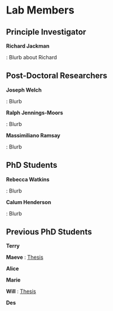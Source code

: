 # Lab Members
## Principle Investigator
**Richard Jackman**

: Blurb about Richard

## Post-Doctoral Researchers
**Joseph Welch**

: Blurb

**Ralph Jennings-Moors**

: Blurb

**Massimiliano Ramsay**

: Blurb

## PhD Students
**Rebecca Watkins**

: Blurb

**Calum Henderson**

: Blurb

## Previous PhD Students

**Terry**

**Maeve**
: [Thesis](https://discovery.ucl.ac.uk/id/eprint/10128465/)

**Alice**

**Marie**

**Will**
: [Thesis](https://discovery.ucl.ac.uk/id/eprint/10075259/)

**Des** 

